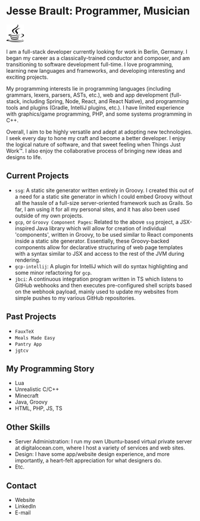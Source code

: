 # Jesse Brault: Programmer, Musician

<img src="images/java.svg" width="48" height="48" alt="Java" />

I am a full-stack developer currently looking for work in Berlin, Germany. I began my career as a classically-trained conductor and composer, and am transitioning to software development full-time. I love programming, learning new languages and frameworks, and developing interesting and exciting projects.

My programming interests lie in programming languages (including grammars, lexers, parsers, ASTs, etc.), web and app development (full-stack, including Spring, Node, React, and React Native), and programming tools and plugins (Gradle, IntelliJ plugins, etc.). I have limited experience with graphics/game programming, PHP, and some systems programming in C++.

Overall, I aim to be highly versatile and adept at adopting new technologies. I seek every day to hone my craft and become a better developer. I enjoy the logical nature of software, and that sweet feeling when Things Just Work™️. I also enjoy the collaborative process of bringing new ideas and designs to life.

## Current Projects

-   `ssg`: A static site generator written entirely in Groovy. I created this out of a need for a static site generator in which I could embed Groovy without all the hassle of a full-size server-oriented framework such as Grails. So far, I am using it for all my personal sites, and it has also been used outside of my own projects.
-   `gcp`, or `Groovy Component Pages`: Related to the above `ssg` project, a JSX-inspired Java library which will allow for creation of individual 'components', written in Groovy, to be used similar to React components inside a static site generator. Essentially, these Groovy-backed components allow for declarative structuring of web page templates with a syntax similar to JSX and access to the rest of the JVM during rendering.
-   `gcp-intellij`: A plugin for IntelliJ which will do syntax highlighting and some minor refactoring for `gcp`.
-   `jbci`: A continuous integration program written in TS which listens to GitHub webhooks and then executes pre-configured shell scripts based on the webhook payload, mainly used to update my websites from simple pushes to my various GitHub repositories.

## Past Projects

-   `FauxTeX`
-   `Meals Made Easy`
-   `Pantry App`
-   `jgtcv`

## My Programming Story

-   Lua
-   Unrealistic C/C++
-   Minecraft
-   Java, Groovy
-   HTML, PHP, JS, TS

## Other Skills

-   Server Administration: I run my own Ubuntu-based virtual private server at digitalocean.com, where I host a variety of services and web sites.
-   Design: I have some app/website design experience, and more importantly, a heart-felt appreciation for what designers do.
-   Etc.

## Contact

-   Website
-   LinkedIn
-   E-mail

<!--
**JesseBrault0709/JesseBrault0709** is a ✨ _special_ ✨ repository because its `README.md` (this file) appears on your GitHub profile.

Here are some ideas to get you started:

- 🔭 I’m currently working on ...
- 🌱 I’m currently learning ...
- 👯 I’m looking to collaborate on ...
- 🤔 I’m looking for help with ...
- 💬 Ask me about ...
- 📫 How to reach me: ...
- 😄 Pronouns: ...
- ⚡ Fun fact: ...
-->
